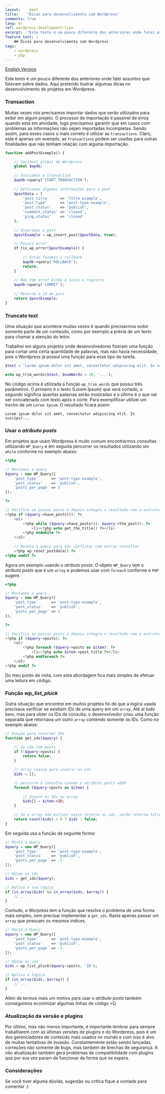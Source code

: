 ```yaml
---
layout:    post
title:    "Dicas para desenvolvimento com Wordpress"
comments: true
lang: br
ref: wordpress-development-tips
excerpt:  "Este texto é um pouco diferente dos anteriores onde falei assuntos que falavam sobre dados. Aqui pretendo ilustrar algumas dicas no desenvolvimento de projetos em Wordpress."
feature_text: |
    ## Dicas para desenvolvimento com Wordpress
tags:
    - wordpress
    - php
---
```


[English Version]({{site.url}}/2019/04/06/wordpress-development-tips)

Este texto é um pouco diferente dos anteriores onde falei assuntos que falavam sobre dados. Aqui pretendo ilustrar algumas dicas no desenvolvimento de projetos em Wordpress.

### Transaction

Muitas vezes nós precisamos importar dados que serão utilizados para exibir em algum projeto. O processo de importação é passivel de erros quando está em atividade, logo precisamos garantir que em casos com problemas as informações não sejam importadas incompletas. Sendo assim, para esses casos o mais correto é utilizar as ```transactions```. Claro, este é apenas um exemplo, as ```transactions``` podem ser usadas para outras finalidades que não tenham relação com alguma importação.

```php 
function addPostExample() {

    // Variável global do Wordpress
    global $wpdb; 
    
    // Iniciamos a transaction
    $wpdb->query('START TRANSACTION');
    
    // Definimos algumas informações para o post
    $postData = [
        'post_title'     => 'Title example',  
        'post_type'      => 'post-type-example',
        'post_status'    => 'publish',
        'comment_status' => 'closed',
        'ping_status'    => 'closed'
    ];
    
    // Inserimos o post
    $postExample = wp_insert_post($postData, true);

    // Possui erro?
    if (is_wp_error($postExample)) {
        
        // Então fazemos o rollback
        $wpdb->query('ROLLBACK');
        return;
    } 
    
    // Não tem erro? Então é salvo o registro
    $wpdb->query('COMMIT');
        
    // Retorna o id do post
    return $postExample;
}
```

### Truncate text

Uma situação que acontece muitas vezes é quando precisarmos exibir somente parte de um conteúdo, como por exemplo a prévia de um texto para chamar a atenção do leitor. 

Trabalhei em alguns projetos onde desenvolvedores fizeram uma função para cortar uma certa quantidade de palavras, mas não havia necessidade, pois o Wordpress já possui uma função para esse tipo de tarefa.

```php
$text = 'Lorem ipsum dolor sit amet, consectetur adipiscing elit. In suscipit convallis neque non suscipit. Nunc interdum ultrices ultrices. Interdum et malesuada fames ac ante ipsum primis in faucibus. Donec id justo tincidunt, porta mi vitae, sodales nibh. Nulla quis velit at erat maximus porta. Mauris sit amet consequat ligula. Vivamus congue pretium fermentum. Duis non lorem sodales, aliquam sapien quis, sodales elit. Class aptent taciti sociosqu ad litora torquent per conubia nostra, per inceptos himenaeos. Vestibulum ut ex ultricies, iaculis velit a, suscipit sem. Maecenas pharetra est vitae ipsum posuere, ac elementum lorem condimentum. Maecenas congue ac magna euismod euismod.';

echo wp_trim_words($text, $numWords = 10, '...');
```

No código acima é utilizada a função ```wp_trim_words``` que possui três parâmetros. O primeiro é o texto (Lorem Ipsum) que será cortado, o segundo significa quantas palavras serão mostradas e o último é o que vai ser concatenado com texto após o corte. Para exemplificar utilizei um trecho de um ```Lorem Ipsum```. O resultado ficará assim:

```
Lorem ipsum dolor sit amet, consectetur adipiscing elit. In suscipit...
```

### Usar o _atributo posts_

Em projetos que usam Wordpress é muito comum encontrarmos consultas utilizando ```WP_Query``` e em seguida percorrer os resultados utilizando um ```while``` conforme no exemplo abaixo:

```php
<?php 

// Montamos a query
$query = new WP_Query([
    'post_type'      => 'post-type-example',
    'post_status'    => 'publish',
    'posts_per_page' => 5
]);

?>

// Verifica se possui posts e depois integra o resultado com a estrutura HTML
<?php if ($query->have_posts()): ?>
    <ul>
        <?php while ($query->have_posts()): $query->the_post(); ?>
            <li><?php echo get_the_title() ?></li>
        <?php endwhile ?>
    </ul>
    
    // Reseta a query para não conflitar com outras consultas
    <?php wp_reset_postdata() ?>
<?php endif ?>
```

Agora um exemplo usando o _atributo posts_. O objeto ```WP_Query``` tem o _atributo posts_  que é um ```array``` e podemos usar com  ```foreach``` conforme o ```PHP``` sugere.

```php
<?php 

// Montamos a query
$query = new WP_Query([
    'post_type'      => 'post-type-example',
    'post_status'    => 'publish',
    'posts_per_page' => 5
]);

?>

// Verifica se possui posts e depois integra o resultado com a estrutura HTML
<?php if ($query->posts): ?>
    <ul>
        <?php foreach ($query->posts as $item): ?>
            <li><?php echo $item->post_title ?></li>
        <?php endforeach ?>
    </ul>	
<?php endif ?>
```
Do meu ponto de vista, com esta abordagem fica mais simples de efetuar uma leitura em código.

### Função _wp_list_pluck_ 

Outra situação que encontrei em muitos projetos foi de que a lógica usada precisava verificar se existiam IDs de uma query em um ```array```. Até aí tudo bem, mas para obter os IDs da consulta, o desenvolvedor criou uma função separada que retornava um outro ```array``` contendo somente os IDs. Como no exemplo abaixo:

```php
// Função para retornar IDs
function get_ids($query) {

    // Se não tem posts
    if (!$query->posts) {
        return false;
    }

    // array vazios para inserir os ids
    $ids = [];

    // percorre a consulta usando o atributo posts =DDD
    foreach ($query->posts as $item) {
        
        // Insere os IDs no array
        $ids[] = $item->ID;
    }

    // Se o array não estiver vazio retorna os ids, senão retorna false
    return count($ids) > 0 ? $ids : false;
}
```

Em seguida usa a função da seguinte forma:

```php
// Monta a Query
$query = new WP_Query([
    'post_type'      => 'post-type-example',
    'post_status'    => 'publish',
    'posts_per_page' => -1
]);

// Obtém os ids
$ids = get_ids($query);

// Aplica a sua lógica
if (is_array($ids) && in_array($ids, $array)) {
    // ...
}
```

Contudo, o Worpress tem a função que resolve o problema de uma forma mais simples, sem precisar implementar a ```get_ids```. Basta apenas passar um ```array``` que possuam os mesmos indíces.

```php
// Monta a Query
$query = new WP_Query([
    'post_type'      => 'post-type-example',
    'post_status'    => 'publish',
    'posts_per_page' => -1
]);

// Obtém os ids
$ids = wp_list_pluck($query->posts, 'ID');

// Aplica a lógica
if (in_array($ids, $array)) {
    // ...
}
```
Além de termos mais um motivo para usar o _atributo posts_ também conseguimos econimizar algumas linhas de código =D

### Atualização da versão e plugins

Por último, mas não menos importante, é importante lembrar para sempre trabalharem com as últimas versões de plugins e do Wordpress, pois é um dos gerenciadores de conteúdo mais usados no mundo e com isso é alvo de muitas tentativas de invasão. Constantemente estão sendo lançadas correções não somente de bugs, mas também de brechas de segurança. A não atualização também gera problemas de compatibilidade com plugins que por sua vez param de funcionar da forma que se espera.

### Considerações

Se você tiver alguma dúvida, sugestão ou crítica fique a vontade para comentar :)





